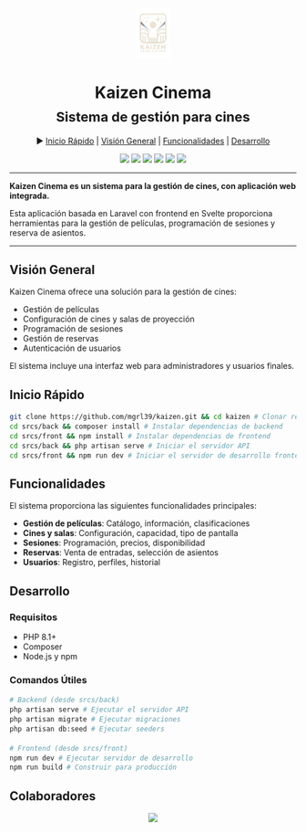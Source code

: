 <div align="center" style="text-align: center; width: 100%">
<img src="srcs/front/static/images/kaizen_logo_transparent.png" height="90px"/>
<h1>Kaizen Cinema<br/><sub>Sistema de gestión para cines</sub></h1>

▶️ <a href="#inicio-rapido">Inicio Rápido</a> | <a href="#vision-general">Visión General</a> | <a href="#funcionalidades">Funcionalidades</a> | <a href="#desarrollo">Desarrollo</a>

<a href="https://php.net"><img src="https://img.shields.io/badge/PHP-8.1%2B-8892BF?style=flat-square&logo=php"/></a>
<a href="https://laravel.com"><img src="https://img.shields.io/badge/Laravel-10.x-FF2D20?style=flat-square&logo=laravel"/></a>
<a href="https://svelte.dev"><img src="https://img.shields.io/badge/Svelte-4.x-FF3E00?style=flat-square&logo=svelte"/></a>
<a href="https://postgresql.org"><img src="https://img.shields.io/badge/PostgreSQL-15-336791?style=flat-square&logo=postgresql"/></a>
<a href="LICENSE"><img src="https://img.shields.io/badge/License-MIT-green?style=flat-square"/></a>
<a href="#status"><img src="https://img.shields.io/badge/Estado-Desarrollo-blue?style=flat-square"/></a>

</div>
<hr/>

**Kaizen Cinema es un sistema para la gestión de cines, con aplicación web integrada.**

Esta aplicación basada en Laravel con frontend en Svelte proporciona herramientas para la gestión de películas, programación de sesiones y reserva de asientos.

<hr/>

## Visión General

Kaizen Cinema ofrece una solución para la gestión de cines:

- Gestión de películas
- Configuración de cines y salas de proyección
- Programación de sesiones
- Gestión de reservas
- Autenticación de usuarios

El sistema incluye una interfaz web para administradores y usuarios finales.

## Inicio Rápido

```bash
git clone https://github.com/mgrl39/kaizen.git && cd kaizen # Clonar repositorio
cd srcs/back && composer install # Instalar dependencias de backend
cd srcs/front && npm install # Instalar dependencias de frontend
cd srcs/back && php artisan serve # Iniciar el servidor API
cd srcs/front && npm run dev # Iniciar el servidor de desarrollo frontend
```

## Funcionalidades

El sistema proporciona las siguientes funcionalidades principales:

- **Gestión de películas**: Catálogo, información, clasificaciones
- **Cines y salas**: Configuración, capacidad, tipo de pantalla
- **Sesiones**: Programación, precios, disponibilidad
- **Reservas**: Venta de entradas, selección de asientos
- **Usuarios**: Registro, perfiles, historial

## Desarrollo

### Requisitos

- PHP 8.1+
- Composer
- Node.js y npm

### Comandos Útiles

```bash
# Backend (desde srcs/back)
php artisan serve # Ejecutar el servidor API
php artisan migrate # Ejecutar migraciones
php artisan db:seed # Ejecutar seeders

# Frontend (desde srcs/front)
npm run dev # Ejecutar servidor de desarrollo
npm run build # Construir para producción
```

## Colaboradores

<div align="center">

<a href="https://github.com/mgrl39/kaizen/graphs/contributors">
  <img src="https://contrib.rocks/image?repo=mgrl39/kaizen" />
</a>

</div>
